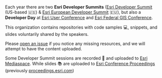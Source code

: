 Each year there are two **Esri Developer Summits** ([Esri Developer Summit](https://www.esri.com/en-us/about/events/devsummit/overview) (US-based 🇺🇸) & [Esri European Developer Summit](https://www.esri.com/en-us/about/events/devsummit-europe/) 🇪🇺), but also a **Developer Day** at [Esri User Conference](https://www.esri.com/en-us/about/events/uc/) and [Esri Federal GIS Conference](https://www.esri.com/en-us/about/events/federal-gis-conference/overview).

This organization contains repositories with code samples 💻, snippets, and slides voluntarily shared by the speakers.

Please [open an issue](https://github.com/esridevsummit/.github/issues?q=is%3Aissue+is%3Aopen+sort%3Aupdated-desc) if you notice any missing resources, and we will attempt to have the content uploaded.

Some Developer Summit sessions are recorded 🎥 and uploaded to [Esri Mediaspace](https://mediaspace.esri.com/category/Esri+Developer+Summit/244321192). While slides 📚 are uploaded to [Esri Conference Proceedings](https://www.esri.com/en-us/about/events/index/proceedings) (previously [proceedings.esri.com](https://proceedings.esri.com/library/userconf/index.html))
